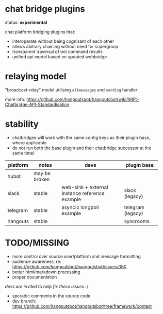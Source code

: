 # chat bridge plugins

status: **experimental**

chat platform bridging plugins that:

* interoperate without being cognisant of each other
* allows abitrary chaining without need for supergroup
* transparent traversal of bot command results
* unified api model based on updated webbridge

# relaying model

"broadcast-relay" model utilising `allmessages` and `sending` handler

more info: https://github.com/hangoutsbot/hangoutsbot/wiki/WIP:-Chatbridge-API-Standardisation

# stability

* chatbridges will work with the same config keys as their plugin base, where applicable
* do not run  both the base plugin and their chatbridge successor at the same time!

| platform | notes         | devs                                           | plugin base       |
|----------|---------------|------------------------------------------------|-------------------|
| hubot    | may be broken |                                                |                   |
| slack    | stable        | web-sink + external instance reference example | slack (legacy)    |
| telegram | stable        | asyncio longpoll example                       | telegram (legacy) |
| hangouts | stable        |                                                | syncrooms         |

# TODO/MISSING

* more control over source user/platform and message formatting
* audience awareness, re: https://github.com/hangoutsbot/hangoutsbot/issues/380
* better html/markdown processing
* proper documentation

*devs are invited to help fix these issues* :)

* sporadic comments in the source code
* dev branch: https://github.com/hangoutsbot/hangoutsbot/tree/framework/context
